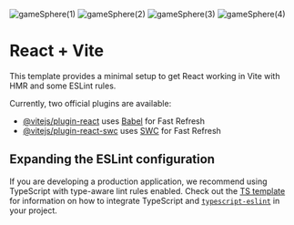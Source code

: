 
![gameSphere(1)](https://github.com/user-attachments/assets/9e809c0f-75be-48a8-82be-9a0aa8c153e3)
![gameSphere(2)](https://github.com/user-attachments/assets/af747c71-b43f-4081-8805-54b25304cb46)
![gameSphere(3)](https://github.com/user-attachments/assets/cf48bd83-54d0-4b10-be61-448b04529885)
![gameSphere(4)](https://github.com/user-attachments/assets/f50b5b37-742a-487a-bcf1-367c1bda72d2)



# React + Vite

This template provides a minimal setup to get React working in Vite with HMR and some ESLint rules.

Currently, two official plugins are available:

- [@vitejs/plugin-react](https://github.com/vitejs/vite-plugin-react/blob/main/packages/plugin-react) uses [Babel](https://babeljs.io/) for Fast Refresh
- [@vitejs/plugin-react-swc](https://github.com/vitejs/vite-plugin-react/blob/main/packages/plugin-react-swc) uses [SWC](https://swc.rs/) for Fast Refresh

## Expanding the ESLint configuration

If you are developing a production application, we recommend using TypeScript with type-aware lint rules enabled. Check out the [TS template](https://github.com/vitejs/vite/tree/main/packages/create-vite/template-react-ts) for information on how to integrate TypeScript and [`typescript-eslint`](https://typescript-eslint.io) in your project.
